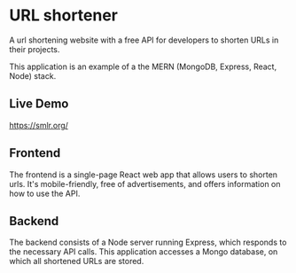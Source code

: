 # URL shortener

A url shortening website with a free API for developers to shorten URLs in their projects.

This application is an example of a the MERN (MongoDB, Express, React, Node) stack. 

## Live Demo

https://smlr.org/

## Frontend

The frontend is a single-page React web app that allows users to shorten urls. It's mobile-friendly, free of advertisements, and offers information on how to use the API.

## Backend

The backend consists of a Node server running Express, which responds to the necessary API calls. This application accesses a Mongo database, on which all shortened URLs are stored. 
